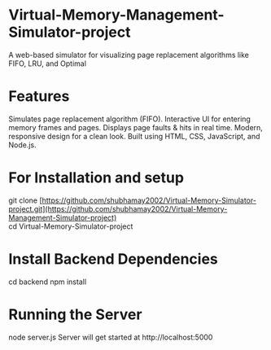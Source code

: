# Virtual-Memory-Management-Simulator-project
A web-based simulator for visualizing page replacement algorithms like FIFO, LRU, and Optimal

# Features
 Simulates page replacement algorithm (FIFO).
 Interactive UI for entering memory frames and pages.
 Displays page faults & hits in real time.
 Modern, responsive design for a clean look.
 Built using HTML, CSS, JavaScript, and Node.js.

 # For Installation and setup
 git clone [https://github.com/shubhamay2002/Virtual-Memory-Simulator-project.git](https://github.com/shubhamay2002/Virtual-Memory-Management-Simulator-project)  
 cd Virtual-Memory-Simulator-project

 # Install Backend Dependencies
 cd backend
 npm install

 # Running the Server 
 node server.js
 Server will get started at http://localhost:5000
 


